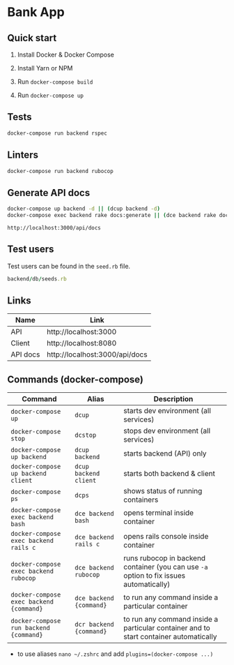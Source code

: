 # Bank App

## Quick start

1. Install Docker & Docker Compose

2. Install Yarn or NPM

3. Run `docker-compose build`

4. Run `docker-compose up`

## Tests
```sh
docker-compose run backend rspec
```

## Linters
```sh
docker-compose run backend rubocop
```

## Generate API docs
```sh
docker-compose up backend -d || (dcup backend -d)
docker-compose exec backend rake docs:generate || (dce backend rake docs:generate)
```
`http://localhost:3000/api/docs`

## Test users
Test users can be found in the `seed.rb` file.
```ruby
backend/db/seeds.rb
```

## Links

|Name|Link|
|---|---|
|API|http://localhost:3000|
|Client|http://localhost:8080|
|API docs|http://localhost:3000/api/docs|

## Commands (docker-compose)

|Command|Alias|Description|
|---|---|---|
|`docker-compose up`|`dcup`| starts dev environment (all services)
|`docker-compose stop`|`dcstop`| stops dev environment (all services)
|`docker-compose up backend`|`dcup backend`| starts backend (API) only
|`docker-compose up backend client`|`dcup backend client`| starts both backend & client
|`docker-compose ps`|`dcps`| shows status of running containers
|`docker-compose exec backend bash`|`dce backend bash`| opens terminal inside container
|`docker-compose exec backend rails c`|`dce backend rails c`| opens rails console inside container
|`docker-compose exec backend rubocop`|`dce backend rubocop`| runs rubocop in backend container (you can use `-a` option to fix issues automatically)
|`docker-compose exec backend {command}`|`dce backend {command}`| to run any command inside a particular container
|`docker-compose run backend {command}`|`dcr backend {command}`| to run any command inside a particular container and to start container automatically

* to use aliases `nano ~/.zshrc` and add `plugins=(docker-compose ...)`
